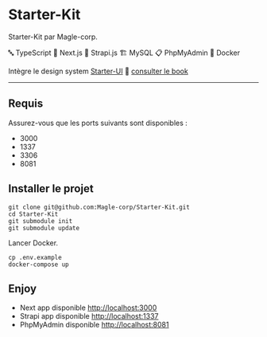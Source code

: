 # Starter-Kit

Starter-Kit par Magle-corp.

🔤 TypeScript  🚀 Next.js  🎩 Strapi.js  🏗 MySQL  📋 PhpMyAdmin  🐋 Docker 

Intègre le design system [Starter-UI](https://github.com/Magle-corp/Starter-UI) 🎉 [consulter le book](http://storybook.magle-staging.ovh)

___

## Requis

Assurez-vous que les ports suivants sont disponibles :
- 3000
- 1337
- 3306
- 8081

## Installer le projet

```shell
git clone git@github.com:Magle-corp/Starter-Kit.git
cd Starter-Kit
git submodule init
git submodule update
```

Lancer Docker.
```shell
cp .env.example
docker-compose up
```

## Enjoy
- Next app disponible [http://localhost:3000](http://localhost:3000)
- Strapi app disponible [http://localhost:1337](http://localhost:1337)
- PhpMyAdmin disponible [http://localhost:8081](http://localhost:8081)
